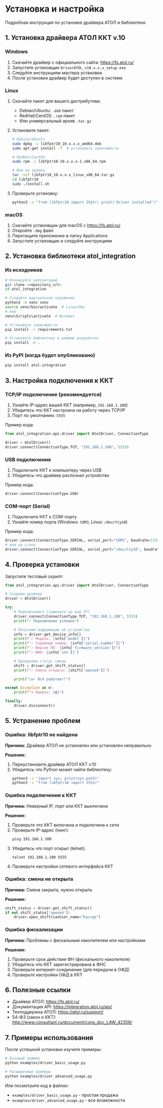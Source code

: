 # Установка и настройка

Подробная инструкция по установке драйвера АТОЛ и библиотеки.

## 1. Установка драйвера АТОЛ ККТ v.10

### Windows

1. Скачайте драйвер с официального сайта: https://fs.atol.ru/
2. Запустите установщик `DriverATOL_v10.x.x.x_setup.exe`
3. Следуйте инструкциям мастера установки
4. После установки драйвер будет доступен в системе

### Linux

1. Скачайте пакет для вашего дистрибутива:
   - Debian/Ubuntu: `.deb` пакет
   - RedHat/CentOS: `.rpm` пакет
   - Или универсальный архив `.tar.gz`

2. Установите пакет:
   ```bash
   # Debian/Ubuntu
   sudo dpkg -i libfptr10_10.x.x.x_amd64.deb
   sudo apt-get install -f  # установить зависимости

   # RedHat/CentOS
   sudo rpm -i libfptr10-10.x.x.x-1.x86_64.rpm

   # Или из архива
   tar -xzf libfptr10_10.x.x.x_linux_x86_64.tar.gz
   cd libfptr10
   sudo ./install.sh
   ```

3. Проверьте установку:
   ```bash
   python3 -c "from libfptr10 import IFptr; print('Driver installed')"
   ```

### macOS

1. Скачайте установщик для macOS с https://fs.atol.ru/
2. Откройте `.dmg` файл
3. Перетащите приложение в папку Applications
4. Запустите установщик и следуйте инструкциям

## 2. Установка библиотеки atol_integration

### Из исходников

```bash
# Клонируйте репозиторий
git clone <repository_url>
cd atol_integration

# Создайте виртуальное окружение
python3 -m venv venv
source venv/bin/activate  # Linux/Mac
# или
venv\Scripts\activate  # Windows

# Установите зависимости
pip install -r requirements.txt

# Установите библиотеку в режиме разработки
pip install -e .
```

### Из PyPI (когда будет опубликовано)

```bash
pip install atol-integration
```

## 3. Настройка подключения к ККТ

### TCP/IP подключение (рекомендуется)

1. Узнайте IP-адрес вашей ККТ (например, `192.168.1.100`)
2. Убедитесь что ККТ настроена на работу через TCP/IP
3. Порт по умолчанию: `5555`

Пример кода:
```python
from atol_integration.api.driver import AtolDriver, ConnectionType

driver = AtolDriver()
driver.connect(ConnectionType.TCP, "192.168.1.100", 5555)
```

### USB подключение

1. Подключите ККТ к компьютеру через USB
2. Убедитесь что драйвер распознал устройство

Пример кода:
```python
driver.connect(ConnectionType.USB)
```

### COM-порт (Serial)

1. Подключите ККТ к COM-порту
2. Узнайте номер порта (Windows: `COM3`, Linux: `/dev/ttyS0`)

Пример кода:
```python
driver.connect(ConnectionType.SERIAL, serial_port="COM3", baudrate=115200)
# или на Linux
driver.connect(ConnectionType.SERIAL, serial_port="/dev/ttyS0", baudrate=115200)
```

## 4. Проверка установки

Запустите тестовый скрипт:

```python
from atol_integration.api.driver import AtolDriver, ConnectionType

# Создаем драйвер
driver = AtolDriver()

try:
    # Подключаемся (замените на ваш IP)
    driver.connect(ConnectionType.TCP, "192.168.1.100", 5555)
    print("✓ Подключение успешно")

    # Получаем информацию об устройстве
    info = driver.get_device_info()
    print(f"✓ Модель: {info['model']}")
    print(f"✓ Серийный номер: {info['serial_number']}")
    print(f"✓ Версия ПО: {info['firmware_version']}")
    print(f"✓ ИНН: {info['inn']}")

    # Проверяем статус смены
    shift = driver.get_shift_status()
    print(f"✓ Смена открыта: {shift['opened']}")

    print("\n✓ Всё работает!")

except Exception as e:
    print(f"✗ Ошибка: {e}")

finally:
    driver.disconnect()
```

## 5. Устранение проблем

### Ошибка: libfptr10 не найдена

**Причина:** Драйвер АТОЛ не установлен или установлен неправильно

**Решение:**
1. Переустановите драйвер АТОЛ ККТ v.10
2. Убедитесь что Python может найти библиотеку:
   ```bash
   python3 -c "import sys; print(sys.path)"
   python3 -c "from libfptr10 import IFptr"
   ```

### Ошибка подключения к ККТ

**Причина:** Неверный IP, порт или ККТ выключена

**Решение:**
1. Проверьте что ККТ включена и подключена к сети
2. Проверьте IP-адрес (пинг):
   ```bash
   ping 192.168.1.100
   ```
3. Убедитесь что порт открыт (telnet):
   ```bash
   telnet 192.168.1.100 5555
   ```
4. Проверьте настройки сетевого интерфейса ККТ

### Ошибка: смена не открыта

**Причина:** Смена закрыта, нужно открыть

**Решение:**
```python
shift_status = driver.get_shift_status()
if not shift_status['opened']:
    driver.open_shift(cashier_name="Кассир")
```

### Ошибка фискализации

**Причина:** Проблемы с фискальным накопителем или настройками

**Решение:**
1. Проверьте срок действия ФН (фискального накопителя)
2. Убедитесь что ККТ зарегистрирована в ФНС
3. Проверьте интернет-соединение (для передачи в ОФД)
4. Проверьте настройки ОФД в ККТ

## 6. Полезные ссылки

- Драйвер АТОЛ: https://fs.atol.ru/
- Документация API: https://integration.atol.ru/api/
- Техподдержка АТОЛ: https://atol.ru/support/
- 54-ФЗ (закон о ККТ): http://www.consultant.ru/document/cons_doc_LAW_42359/

## 7. Примеры использования

После успешной установки изучите примеры:

```bash
# Базовый пример
python examples/driver_basic_usage.py

# Расширенные примеры
python examples/driver_advanced_usage.py
```

Или посмотрите код в файлах:
- `examples/driver_basic_usage.py` - простая продажа
- `examples/driver_advanced_usage.py` - все возможности
